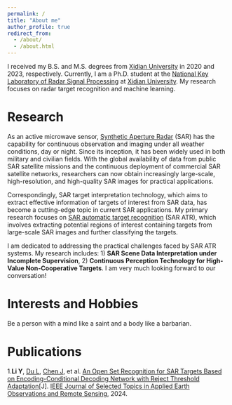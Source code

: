 ```yaml
---
permalink: /
title: "About me"
author_profile: true
redirect_from: 
  - /about/
  - /about.html
---
```

I received my B.S. and M.S. degrees from [Xidian University](https://www.xidian.edu.cn/) in 2020 and 2023, respectively. Currently, I am a Ph.D. student at the [National Key Laboratory of Radar Signal Processing](https://rsp.xidian.edu.cn/) at [Xidian University](https://www.xidian.edu.cn/). My research focuses on radar target recognition and machine learning.


Research
======
As an active microwave sensor, [Synthetic Aperture Radar](https://zh.wikipedia.org/wiki/%E5%90%88%E6%88%90%E5%AD%94%E5%BE%84%E9%9B%B7%E8%BE%BE) (SAR) has the capability for continuous observation and imaging under all weather conditions, day or night. Since its inception, it has been widely used in both military and civilian fields. With the global availability of data from public SAR satellite missions and the continuous deployment of commercial SAR satellite networks, researchers can now obtain increasingly large-scale, high-resolution, and high-quality SAR images for practical applications.

Correspondingly, SAR target interpretation technology, which aims to extract effective information of targets of interest from SAR data, has become a cutting-edge topic in current SAR applications. My primary research focuses on [SAR automatic target recognition](https://zh.wikipedia.org/wiki/%E8%87%AA%E5%8A%A8%E7%9B%AE%E6%A0%87%E8%AF%86%E5%88%AB) (SAR ATR), which involves extracting potential regions of interest containing targets from large-scale SAR images and further classifying the targets.

I am dedicated to addressing the practical challenges faced by SAR ATR systems. My research includes: 1) **SAR Scene Data Interpretation under Incomplete Supervision**, 2) **Continuous Perception Technology for High-Value Non-Cooperative Targets**. I am very much looking forward to our conversation!

Interests and Hobbies
======
Be a person with a mind like a saint and a body like a barbarian.


Publications
======
1.**Li Y**, [Du L](https://web.xidian.edu.cn/dulan/index.html), [Chen J](https://web.xidian.edu.cn/jianchen/index.html), et al. [An Open Set Recognition for SAR Targets Based on Encoding-Conditional Decoding Network with Reject Threshold Adaptation](https://ieeexplore.ieee.org/abstract/document/10562242)[J]. [IEEE Journal of Selected Topics in Applied Earth Observations and Remote Sensing](https://ieeexplore.ieee.org/xpl/RecentIssue.jsp?punumber=4609443), 2024.

